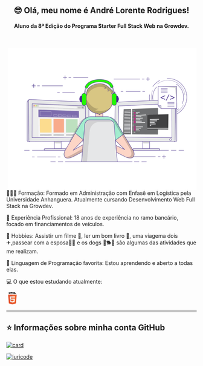 <h2 align="center">😎 Olá, meu nome é <strong>André Lorente Rodrigues!</strong></h2>

<h4 align="center">Aluno da 8&ordf; Edição do Programa Starter Full Stack Web na Growdev.</h4> 
<br>
<p><img align="right" width="500" src="https://github.com/Andreloren/Andreloren/blob/main/Images/programar-mao-massa.gif" alt="Mão na Massa" /></p>

👨🏻‍🎓 Formação: Formado em Administração com Enfasê em Logística pela Universidade Anhanguera. Atualmente cursando Desenvolvimento Web Full Stack na Growdev.

💬 Experiência Profissional: 18 anos de experiência no ramo bancário, focado em financiamentos de veículos.

🥳 Hobbies: Assistir um filme 🎥, ler um bom livro 📕, uma viagema dois ✈,passear com a esposa👩🏻 e os dogs 🐶🐕🐩 são algumas das atividades que me realizam.

🚀 Linguagem de Programação favorita: Estou aprendendo e aberto a todas elas.

💻 O que estou estudando atualmente:
<br>

<code><img height="32" src="https://raw.githubusercontent.com/github/explore/80688e429a7d4ef2fca1e82350fe8e3517d3494d/topics/html/html.png" alt="HTML5"/></code>

---

## ⭐ Informações sobre minha conta GitHub

<!--
**Andreloren/Andreloren** is a ✨ _special_ ✨ repository because its `README.md` (this file) appears on your GitHub profile.

Here are some ideas to get you started:

- 🔭 I’m currently working on ...
- 🌱 I’m currently learning ...
- 👯 I’m looking to collaborate on ...
- 🤔 I’m looking for help with ...
- 💬 Ask me about ...
- 📫 How to reach me: ...
- 😄 Pronouns: ...
- ⚡ Fun fact: ...
-->

[![card](https://github-readme-stats.vercel.app/api?username=Andreloren&theme=dark&show_icons=true)](https://github.com/Andreloren/)

[![iuricode](https://github-readme-stats.vercel.app/api/top-langs/?username=Andreloren&hide=html&layout=compact=true&theme=default)](https://github.com/Andreloren/)
